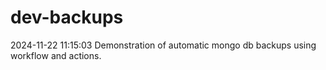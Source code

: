 # dev-backups
2024-11-22 11:15:03 Demonstration of automatic mongo db backups using workflow and actions.

